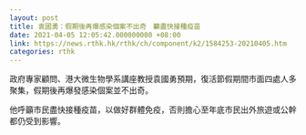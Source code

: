 ```yaml
---
layout: post
title: 袁國勇：假期後再爆感染個案不出奇　籲盡快接種疫苗
date: 2021-04-05 12:05:42.000000000 +08:00
link: https://news.rthk.hk/rthk/ch/component/k2/1584253-20210405.htm
categories: rthk
---
```


政府專家顧問、港大微生物學系講座教授袁國勇預期，復活節假期間市面四處人多聚集，假期後再爆發感染個案並不出奇。

他呼籲市民盡快接種疫苗，以做好群體免疫，否則擔心至年底市民出外旅遊或公幹都仍受到影響。
